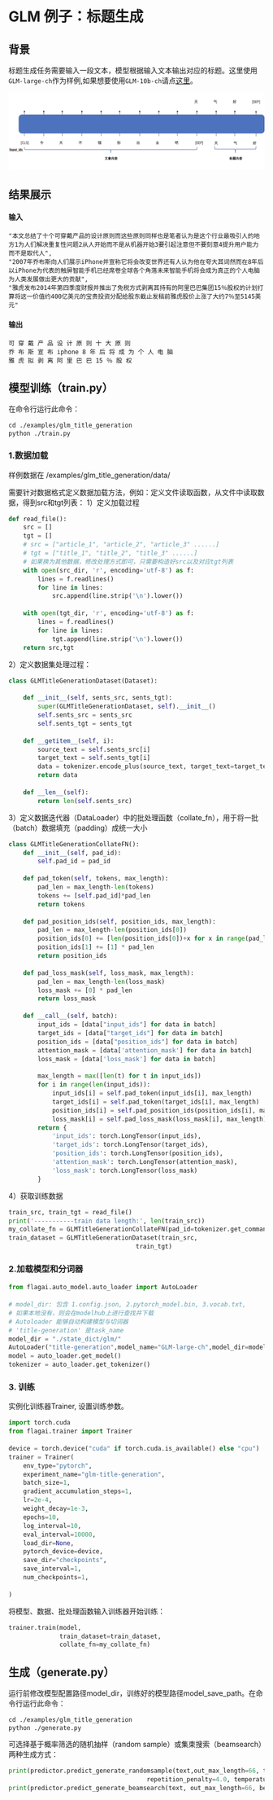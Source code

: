 # GLM 例子：标题生成

## 背景
标题生成任务需要输入一段文本，模型根据输入文本输出对应的标题。这里使用`GLM-large-ch`作为样例,如果想要使用`GLM-10b-ch`请点[这里](https://model.baai.ac.cn/model-detail/100001)。

![](./img/bert_title_generation_model.png)

## 结果展示
#### 输入
```
"本文总结了十个可穿戴产品的设计原则而这些原则同样也是笔者认为是这个行业最吸引人的地方1为人们解决重复性问题2从人开始而不是从机器开始3要引起注意但不要刻意4提升用户能力而不是取代人",
"2007年乔布斯向人们展示iPhone并宣称它将会改变世界还有人认为他在夸大其词然而在8年后以iPhone为代表的触屏智能手机已经席卷全球各个角落未来智能手机将会成为真正的个人电脑为人类发展做出更大的贡献",
"雅虎发布2014年第四季度财报并推出了免税方式剥离其持有的阿里巴巴集团15％股权的计划打算将这一价值约400亿美元的宝贵投资分配给股东截止发稿前雅虎股价上涨了大约7％至5145美元"
```

#### 输出
```
可 穿 戴 产 品 设 计 原 则 十 大 原 则
乔 布 斯 宣 布 iphone 8 年 后 将 成 为 个 人 电 脑
雅 虎 拟 剥 离 阿 里 巴 巴 15 ％ 股 权
```

## 模型训练（train.py）

在命令行运行此命令：
```commandline
cd ./examples/glm_title_generation
python ./train.py
```

### 1.数据加载
样例数据在 /examples/glm_title_generation/data/

需要针对数据格式定义数据加载方法，例如：定义文件读取函数，从文件中读取数据，得到src和tgt列表：
1）定义加载过程
```python
def read_file():
    src = []
    tgt = []
    # src = ["article_1", "article_2", "article_3" ......]
    # tgt = ["title_1", "title_2", "title_3" ......]
    # 如果换为其他数据，修改处理方式即可，只需要构造好src以及对应tgt列表
    with open(src_dir, 'r', encoding='utf-8') as f:
        lines = f.readlines()
        for line in lines:
            src.append(line.strip('\n').lower())

    with open(tgt_dir, 'r', encoding='utf-8') as f:
        lines = f.readlines()
        for line in lines:
            tgt.append(line.strip('\n').lower())
    return src,tgt
```

2）定义数据集处理过程：
```python
class GLMTitleGenerationDataset(Dataset):

    def __init__(self, sents_src, sents_tgt):
        super(GLMTitleGenerationDataset, self).__init__()
        self.sents_src = sents_src
        self.sents_tgt = sents_tgt

    def __getitem__(self, i):
        source_text = self.sents_src[i]
        target_text = self.sents_tgt[i]
        data = tokenizer.encode_plus(source_text, target_text=target_text)
        return data

    def __len__(self):
        return len(self.sents_src)
```

3）定义数据迭代器（DataLoader）中的批处理函数（collate_fn），用于将一批（batch）数据填充（padding）成统一大小
```python
class GLMTitleGenerationCollateFN():
    def __init__(self, pad_id):
        self.pad_id = pad_id

    def pad_token(self, tokens, max_length):
        pad_len = max_length-len(tokens)
        tokens += [self.pad_id]*pad_len
        return tokens

    def pad_position_ids(self, position_ids, max_length):
        pad_len = max_length-len(position_ids[0])
        position_ids[0] += [len(position_ids[0])+x for x in range(pad_len)]
        position_ids[1] += [1] * pad_len
        return position_ids

    def pad_loss_mask(self, loss_mask, max_length):
        pad_len = max_length-len(loss_mask)
        loss_mask += [0] * pad_len
        return loss_mask

    def __call__(self, batch):
        input_ids = [data["input_ids"] for data in batch]
        target_ids = [data["target_ids"] for data in batch]
        position_ids = [data["position_ids"] for data in batch]
        attention_mask = [data['attention_mask'] for data in batch]
        loss_mask = [data['loss_mask'] for data in batch]

        max_length = max([len(t) for t in input_ids])
        for i in range(len(input_ids)):
            input_ids[i] = self.pad_token(input_ids[i], max_length)
            target_ids[i] = self.pad_token(target_ids[i], max_length)
            position_ids[i] = self.pad_position_ids(position_ids[i], max_length)
            loss_mask[i] = self.pad_loss_mask(loss_mask[i], max_length)
        return {
            'input_ids': torch.LongTensor(input_ids),
            'target_ids': torch.LongTensor(target_ids),
            'position_ids': torch.LongTensor(position_ids),
            'attention_mask': torch.LongTensor(attention_mask),
            'loss_mask': torch.LongTensor(loss_mask)
        }
```
4）获取训练数据
```python
train_src, train_tgt = read_file()
print('-----------train data length:', len(train_src))
my_collate_fn = GLMTitleGenerationCollateFN(pad_id=tokenizer.get_command('pad').Id)
train_dataset = GLMTitleGenerationDataset(train_src,
                                   train_tgt)
```
### 2.加载模型和分词器

```python
from flagai.auto_model.auto_loader import AutoLoader

# model_dir: 包含 1.config.json, 2.pytorch_model.bin, 3.vocab.txt,
# 如果本地没有，则会在modelhub上进行查找并下载
# Autoloader 能够自动构建模型与切词器
# 'title-generation' 是task_name
model_dir = "./state_dict/glm/"
AutoLoader("title-generation",model_name="GLM-large-ch",model_dir=model_dir)
model = auto_loader.get_model()
tokenizer = auto_loader.get_tokenizer()
```

### 3. 训练

实例化训练器Trainer, 设置训练参数。

```python
import torch.cuda
from flagai.trainer import Trainer

device = torch.device("cuda" if torch.cuda.is_available() else "cpu")
trainer = Trainer(
    env_type="pytorch",
    experiment_name="glm-title-generation",
    batch_size=1,
    gradient_accumulation_steps=1,
    lr=2e-4,
    weight_decay=1e-3,
    epochs=10,
    log_interval=10,
    eval_interval=10000,
    load_dir=None,
    pytorch_device=device,
    save_dir="checkpoints",
    save_interval=1,
    num_checkpoints=1,

)
```
将模型、数据、批处理函数输入训练器开始训练：
```python
trainer.train(model,
              train_dataset=train_dataset,
              collate_fn=my_collate_fn)
```

## 生成（generate.py）
运行前修改模型配置路径model_dir，训练好的模型路径model_save_path。在命令行运行此命令：
```commandline
cd ./examples/glm_title_generation
python ./generate.py
```
可选择基于概率筛选的随机抽样（random sample）或集束搜索（beamsearch）两种生成方式：
```python
print(predictor.predict_generate_randomsample(text,out_max_length=66, top_k=10, top_p=.1,
                                      repetition_penalty=4.0, temperature=1.2))
print(predictor.predict_generate_beamsearch(text, out_max_length=66, beam_size=10))
```
